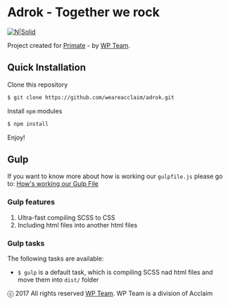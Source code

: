 # Adrok - Together we rock

[![N|Solid](https://cldup.com/k_YU_-fvII.png)](http://wpteam.com)

Project created for [Primate](http://primate.co.uk) - by [WP Team](http://wpteam.com).

## Quick Installation

Clone this repository
```sh
$ git clone https://github.com/weareacclaim/adrok.git
```
Install ```npm``` modules
```sh
$ npm install
```
Enjoy!

## Gulp

If you want to know more about how is working our `gulpfile.js` please go to: [How's working our Gulp File](docs/README_gulp.md)

### Gulp features

1. Ultra-fast compiling SCSS to CSS
2. Including html files into another html files

### Gulp tasks

The following tasks are available:

- `$ gulp` is a default task, which is compiling SCSS nad html files and move them into `dist/` folder

ⓒ 2017 All rights reserved [WP Team](http://wpteam.com). WP Team is a division of Acclaim